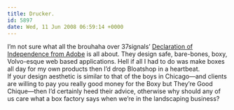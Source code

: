 ```yaml
---
title: Drucker.
id: 5897
date: Wed, 11 Jun 2008 06:59:14 +0000
---
```


I’m not sure what all the brouhaha over 37signals’ [Declaration of Independence from Adobe](http://www.37signals.com/svn/posts/1061-why-we-skip-photoshop) is all about. They design safe, bare-bones, boxy, Volvo-esque web based applications. Hell if all I had to do was make boxes all day for my own products then I’d drop Bloatshop in a heartbeat.  
 If your design aesthetic is similar to that of the boys in Chicago—and clients are willing to pay you really good money for the Boxy but They’re Good Chique—then I’d certainly heed their advice, otherwise why should any of us care what a box factory says when we’re in the landscaping business?


